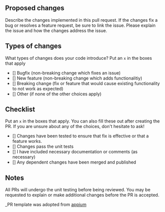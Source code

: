 ## Proposed changes

Describe the changes implemented in this pull request. If the changes fix a bug or resolves a feature request, be sure to link the issue. Please explain the issue and how the changes address the issue.

## Types of changes

What types of changes does your code introduce? Put an `x` in the boxes that apply

- [] Bugfix (non-breaking change which fixes an issue)
- [] New feature (non-breaking change which adds functionalitiy)
- [] Breaking change (fix or feature that would cause existing functionality to not work as expected)
- [] Other (if none of the other choices apply)

## Checklist

Put an `x` in the boxes that apply. You can also fill these out after creating the PR. If you are unsure about any of the choices, don't hesitate to ask!

- [] Changes have been tested to ensure that fix is effective or that a feature works.
- [] Changes pass the unit tests
- [] I have included necessary documentation or comments (as necessary)
- [] Any dependent changes have been merged and published

## Notes
All PRs will undergo the unit testing before being reviewed. You may be requested to explain or make additional changes before the PR is accepted.

_PR template was adopted from [appium](https://github.com/appium/appium/blob/master/.github/PULL_REQUEST_TEMPLATE.md)